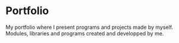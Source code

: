 # Portfolio
My portfolio where I present programs and projects made by myself. Modules, libraries and programs created and developped by me.
